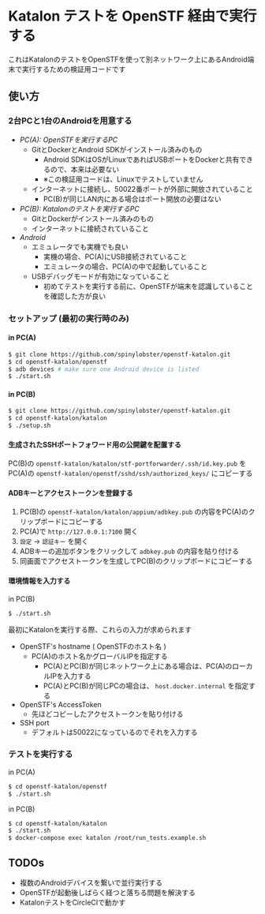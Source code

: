# Katalon テストを OpenSTF 経由で実行する

これはKatalonのテストをOpenSTFを使って別ネットワーク上にあるAndroid端末で実行するための検証用コードです

## 使い方

### 2台PCと1台のAndroidを用意する

- *PC(A): OpenSTFを実行するPC*
  - GitとDockerとAndroid SDKがインストール済みのもの
    - Android SDKはOSがLinuxであればUSBポートをDockerと共有できるので、本来は必要ない
    - ※この検証用コードは、Linuxでテストしていません
  - インターネットに接続し、50022番ポートが外部に開放されていること
    - PC(B)が同じLAN内にある場合はポート開放の必要はない
- *PC(B): Katalonのテストを実行するPC*
  - GitとDockerがインストール済みのもの
  - インターネットに接続されていること
- *Android*
  - エミュレータでも実機でも良い
    - 実機の場合、PC(A)にUSB接続されていること
    - エミュレータの場合、PC(A)の中で起動していること
  - USBデバッグモードが有効になっていること
    - 初めてテストを実行する前に、OpenSTFが端末を認識していることを確認した方が良い

### セットアップ (最初の実行時のみ)

#### in PC(A)

```bash
$ git clone https://github.com/spinylobster/openstf-katalon.git
$ cd openstf-katalon/openstf
$ adb devices # make sure one Android device is listed
$ ./start.sh
```

#### in PC(B)

```bash
$ git clone https://github.com/spinylobster/openstf-katalon.git
$ cd openstf-katalon/katalon
$ ./setup.sh
```

#### 生成されたSSHポートフォワード用の公開鍵を配置する

PC(B)の `openstf-katalon/katalon/stf-portforwarder/.ssh/id.key.pub` を
PC(A)の `openstf-katalon/openstf/sshd/ssh/authorized_keys/` にコピーする

#### ADBキーとアクセストークンを登録する

1. PC(B)の `openstf-katalon/katalon/appium/adbkey.pub` の内容をPC(A)のクリップボードにコピーする
2. PC(A)で `http://127.0.0.1:7100` 開く
3. `設定` -> `認証キー` を開く
4. ADBキーの追加ボタンをクリックして `adbkey.pub` の内容を貼り付ける
5. 同画面でアクセストークンを生成してPC(B)のクリップボードにコピーする

#### 環境情報を入力する

in PC(B)

```bash
$ ./start.sh
```

最初にKatalonを実行する際、これらの入力が求められます
- OpenSTF's hostname ( OpenSTFのホスト名 )
  - PC(A)のホスト名かグローバルIPを指定する
    - PC(A)とPC(B)が同じネットワーク上にある場合は、PC(A)のローカルIPを入力する
    - PC(A)とPC(B)が同じPCの場合は、 `host.docker.internal` を指定する
- OpenSTF's AccessToken
  - 先ほどコピーしたアクセストークンを貼り付ける
- SSH port
  - デフォルトは50022になっているのでそれを入力する

### テストを実行する

in PC(A)

```bash
$ cd openstf-katalon/openstf
$ ./start.sh
```

in PC(B)

```bash
$ cd openstf-katalon/katalon
$ ./start.sh
$ docker-compose exec katalon /root/run_tests.example.sh
```

## TODOs

- 複数のAndroidデバイスを繋いで並行実行する
- OpenSTFが起動後しばらく経つと落ちる問題を解決する
- KatalonテストをCircleCIで動かす

